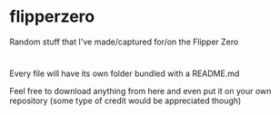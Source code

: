 # flipperzero
Random stuff that I've made/captured for/on the Flipper Zero
#
Every file will have its own folder bundled with a README.md

Feel free to download anything from here and even put it on your own repository (some type of credit would be appreciated though)

